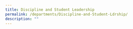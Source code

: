 ```yaml
---
title: Discipline and Student Leadership
permalink: /departments/Discipline-and-Student-Ldrship/
description: ""
---
```

